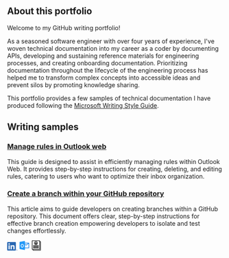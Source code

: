 ## About this portfolio
Welcome to my GitHub writing portfolio! 

As a seasoned software engineer with over four years of experience, I've woven technical documentation into my career as a coder by documenting APIs, developing and sustaining reference materials for engineering processes, and creating onboarding documentation. Prioritizing documentation throughout the lifecycle of the engineering process has helped me to transform complex concepts into accessible ideas and prevent silos by promoting knowledge sharing.

This portfolio provides a few samples of technical documentation I have produced following the [Microsoft Writing Style Guide](https://learn.microsoft.com/en-us/style-guide/welcome/).

## Writing samples 

### [Manage rules in Outlook web](ManageRulesInOutlookWeb.md)
This guide is designed to assist in efficiently managing rules within Outlook Web. It provides step-by-step instructions for creating, deleting, and editing rules, catering to users who want to optimize their inbox organization.

### [Create a branch within your GitHub repository](CreateAGitHubBranch.md)
This article aims to guide developers on creating branches within a GitHub repository. This document offers clear, step-by-step instructions for effective branch creation empowering developers to isolate and test changes effortlessly.

[![LinkedIn Logo](Images/linked.png)](https://www.linkedin.com/in/kimya-buckner/) [![mail icon](Images/outlook.png)](mailto:kimyabuckner@gmail.com) ![cv icon](Images/resume.png)


